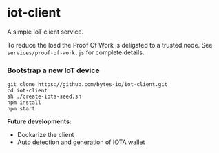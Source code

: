 # iot-client

A simple IoT client service.

To reduce the load the Proof Of Work is deligated to a trusted node.
See ```services/proof-of-work.js``` for complete details.

### Bootstrap a new IoT device

```
git clone https://github.com/bytes-io/iot-client.git
cd iot-client
sh ./create-iota-seed.sh
npm install
npm start
```


**Future developments:**

- Dockarize the client
- Auto detection and generation of IOTA wallet
